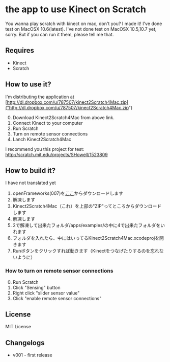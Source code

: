 # the app to use Kinect on Scratch
You wanna play scratch with kinect on mac, don't you?  I made it!  I've done test on MacOSX 10.6(latest).
I've not done test on MacOSX 10.5,10.7 yet, sorry.  But if you can run it them, please tell me that.
## Requires
* Kinect
* Scratch

## How to use it?
I'm distributing the application at [http://dl.dropbox.com/u/787507/kinect2Scratch4Mac.zip]("http://dl.dropbox.com/u/787507/kinect2Scratch4Mac.zip")

  
0. Download Kinect2Scratch4Mac from above link.
1. Connect Kinect to your computer
2. Run Scratch
3. Turn on remote sensor connections
4. Lanch Kinect2Scratch4Mac

I recommend you this project for test: http://scratch.mit.edu/projects/SHowell/1523809

## How to build it?
I have not translated yet


1. openFrameworks(007)を[ここ]("http://openframeworks.cc/download")からダウンロードします
2. 解凍します
3. Kinect2Scratch4Mac（これ）を上部の"ZIP"ってところからダウンロードします
4. 解凍します
5. 2で解凍して出来たフォルダ/apps/examples/の中に4で出来たフォルダをいれます
6. フォルダを入れたら、中にはいってるKinect2Scratch4Mac.xcodeprojを開きます
7. Runボタンをクリックすれば動きます（Kinectをつなげたりするのを忘れないように）

### How to turn on remote sensor connections
0. Run Scratch
1. Click "Sensing" button
2. Right click "slider sensor value"
3. Click "enable remote sensor connections"


## License

MIT License

## Changelogs
* v001 - first release
